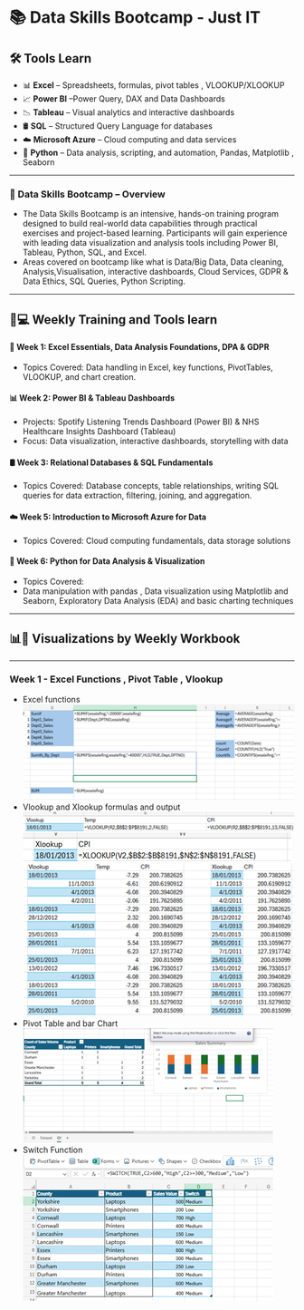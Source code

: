 # 📚 Data Skills Bootcamp - Just IT

##  🛠️ Tools Learn

- 📊 **Excel** – Spreadsheets, formulas, pivot tables , VLOOKUP/XLOOKUP
- 📈 **Power BI** –Power Query, DAX and Data Dashboards
- 📉 **Tableau** – Visual analytics and interactive dashboards
- 🛢️ **SQL** – Structured Query Language for databases
- ☁️ **Microsoft Azure** – Cloud computing and data services
- 🐍 **Python** – Data analysis, scripting, and automation, Pandas, Matplotlib , Seaborn
---

### 🚀 Data Skills Bootcamp – Overview
- The Data Skills Bootcamp is an intensive, hands-on training program designed to build real-world data capabilities through practical exercises and project-based learning. Participants will gain experience with leading data visualization and analysis tools including Power BI, Tableau, Python, SQL, and Excel.
- Areas covered on bootcamp like what is Data/Big Data, Data cleaning, Analysis,Visualisation, interactive dashboards, Cloud Services, GDPR & Data Ethics, SQL Queries, Python Scripting.
---
## 📆💻 Weekly Training and Tools learn
#### 📘 Week 1: Excel Essentials, Data Analysis Foundations, DPA & GDPR
- Topics Covered: Data handling in Excel, key functions, PivotTables, VLOOKUP, and chart creation.
#### 📊 Week 2: Power BI & Tableau Dashboards
- Projects: Spotify Listening Trends Dashboard (Power BI) & NHS Healthcare Insights Dashboard (Tableau)
- Focus: Data visualization, interactive dashboards, storytelling with data
#### 🛢️ Week 3: Relational Databases & SQL Fundamentals
- Topics Covered: Database concepts, table relationships, writing SQL queries for data extraction, filtering, joining, and aggregation.
#### ☁️ Week 5: Introduction to Microsoft Azure for Data
- Topics Covered: Cloud computing fundamentals, data storage solutions
#### 🐍 Week 6: Python for Data Analysis & Visualization
- Topics Covered:
- Data manipulation with pandas , Data visualization using Matplotlib and Seaborn, Exploratory Data Analysis (EDA) and basic charting techniques
---
## 📊📘 Visualizations by Weekly Workbook
---
### Week 1 - Excel Functions , Pivot Table , Vlookup
- Excel functions
![Excel Function](Visualisation/exlfn.png)
- Vlookup and Xlookup formulas and output
![Vlookup](Visualisation/vlkp.png)
![Xlookup](Visualisation/xlkp.png)
![Output](Visualisation/vxlkp.png)
- Pivot Table and bar Chart
![Pivot Table](Visualisation/pvt.png)
- Switch Function
![Switch](Visualisation/swt.png)




